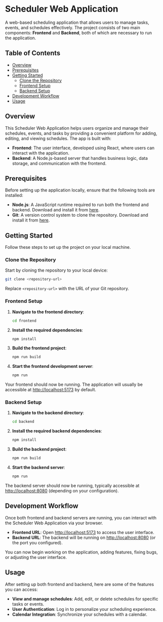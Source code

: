 
# Scheduler Web Application

A web-based scheduling application that allows users to manage tasks, events, and schedules effectively. The project consists of two main components: **Frontend** and **Backend**, both of which are necessary to run the application.

## Table of Contents

- [Overview](#overview)
- [Prerequisites](#prerequisites)
- [Getting Started](#getting-started)
  - [Clone the Repository](#clone-the-repository)
  - [Frontend Setup](#frontend-setup)
  - [Backend Setup](#backend-setup)
- [Development Workflow](#development-workflow)
- [Usage](#usage)

## Overview

This Scheduler Web Application helps users organize and manage their schedules, events, and tasks by providing a convenient platform for adding, editing, and viewing schedules. The app is built with:

- **Frontend**: The user interface, developed using React, where users can interact with the application.
- **Backend**: A Node.js-based server that handles business logic, data storage, and communication with the frontend.

## Prerequisites

Before setting up the application locally, ensure that the following tools are installed:

- **Node.js**: A JavaScript runtime required to run both the frontend and backend. Download and install it from [here](https://nodejs.org/en).
- **Git**: A version control system to clone the repository. Download and install it from [here](https://git-scm.com).

## Getting Started

Follow these steps to set up the project on your local machine.

### Clone the Repository

Start by cloning the repository to your local device:

```bash
git clone <repository-url>
```

Replace `<repository-url>` with the URL of your Git repository.

### Frontend Setup

1. **Navigate to the frontend directory**:

   ```bash
   cd frontend
   ```

2. **Install the required dependencies**:

   ```bash
   npm install
   ```

3. **Build the frontend project**:

   ```bash
   npm run build
   ```

4. **Start the frontend development server**:

   ```bash
   npm run
   ```

Your frontend should now be running. The application will usually be accessible at [http://localhost:5173](http://localhost:5173) by default.

### Backend Setup

1. **Navigate to the backend directory**:

   ```bash
   cd backend
   ```

2. **Install the required backend dependencies**:

   ```bash
   npm install
   ```

3. **Build the backend project**:

   ```bash
   npm run build
   ```

4. **Start the backend server**:

   ```bash
   npm run
   ```

The backend server should now be running, typically accessible at [http://localhost:8080](http://localhost:8080) (depending on your configuration).

## Development Workflow

Once both frontend and backend servers are running, you can interact with the Scheduler Web Application via your browser.

- **Frontend URL**: Open [http://localhost:5173](http://localhost:5173) to access the user interface.
- **Backend URL**: The backend will be running on [http://localhost:8080](http://localhost:8080) (or the port you configured).

You can now begin working on the application, adding features, fixing bugs, or adjusting the user interface.

## Usage

After setting up both frontend and backend, here are some of the features you can access:

- **View and manage schedules**: Add, edit, or delete schedules for specific tasks or events.
- **User Authentication**: Log in to personalize your scheduling experience.
- **Calendar Integration**: Synchronize your schedules with a calendar.
